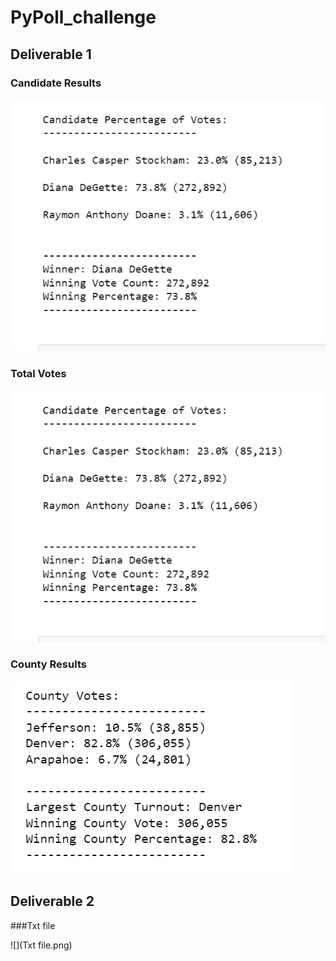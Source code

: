 # PyPoll_challenge

## Deliverable 1

### Candidate Results
![](candidate_results.png)

### Total Votes
![](candidate_results.png)


### County Results
![](County_Votes.png)


## Deliverable 2

###Txt file

![](Txt file.png)


